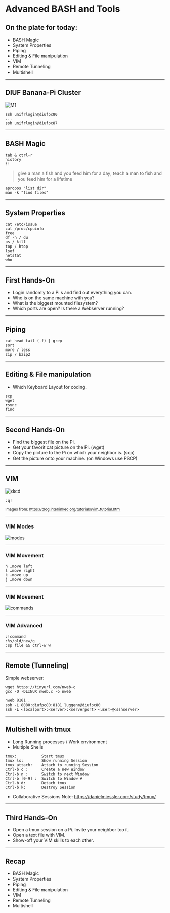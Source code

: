 # Advanced BASH and Tools

## On the plate for today:

* BASH Magic
* System Properties
* Piping
* Editing & File manipulation
* VIM
* Remote Tunneling
* Multishell

---

## DIUF Banana-Pi Cluster

![M1](http://www.banana-pi.org/images/bpi-images/M1/m11.jpg)<!-- .element height="50%" width="50%" -->

```
ssh unifrlogin@diufpc80
...
ssh unifrlogin@diufpc87
```

---

## BASH Magic

```
tab & ctrl-r
history
!!
```

>give a man a fish and you feed him for a day;
>teach a man to fish and you feed him for a lifetime
```
apropos "list dir"
man -k "find files"
```

---

## System Properties
```
cat /etc/issue
cat /proc/cpuinfo
free
df -h / du
ps / kill
top / htop
lsof
netstat
who
```

---

## First Hands-On

* Login randomly to a Pi s and find out everything you can.
* Who is on the same machine with you?
* What is the biggest mounted filesystem?
* Which ports are open? Is there a Webserver running?

---

## Piping

```
cat head tail (-f) | grep
sort
more / less
zip / bzip2
```

---

## Editing & File manipulation

* Which Keyboard Layout for coding.
```
scp
wget
rsync
find
```

---

## Second Hands-On

* Find the biggest file on the Pi.
* Get your favorit cat picture on the Pi. (wget)
* Copy the picture to the Pi on which your neighbor is. (scp)
* Get the picture onto your machine. (on Windows use PSCP)

---

## VIM

![xkcd](https://imgs.xkcd.com/comics/hottest_editors.png)

```
:q!
```

<small> Images from: https://blog.interlinked.org/tutorials/vim_tutorial.html </small>

---

### VIM Modes

![modes](https://blog.interlinked.org/static/images/modes.png)

---

### VIM Movement

```
h …move left
l …move right
k …move up
j …move down
```

---

### VIM Movement

![commands](https://blog.interlinked.org/static/images/commands.png)

---

### VIM Advanced

```
:!command
:%s/old/new/g
:sp file && ctrl-w w
```

---

## Remote (Tunneling)

Simple webserver:
```
wget https://tinyurl.com/nweb-c
gcc -O -DLINUX nweb.c -o nweb
```


```
nweb 8181 .
ssh -L 8080:diufpc80:8181 luggenm@diufpc80
ssh -L <localport>:<server>:<serverport> <user>@<sshserver>
```

---

## Multishell with tmux

* Long Running processes / Work environment
* Multiple Shells
```
tmux:           Start tmux
tmux ls:        Show running Session
tmux attach:    Attach to running Session
Ctrl-b c :      Create a new Window
Ctrl-b n :      Switch to next Window
Ctrl-b [0-9] :  Switch to Window #
Ctrl-b d:       Detach tmux
Ctrl-b k:       Destroy Session
```

* Collaborative Sessions
Note:  https://danielmiessler.com/study/tmux/

---
## Third Hands-On

* Open a tmux session on a Pi. Invite your neighbor too it.
* Open a text file with VIM.
* Show-off your VIM skills to each other.

---

## Recap

* BASH Magic
* System Properties
* Piping
* Editing & File manipulation
* VIM
* Remote Tunneling
* Multishell

